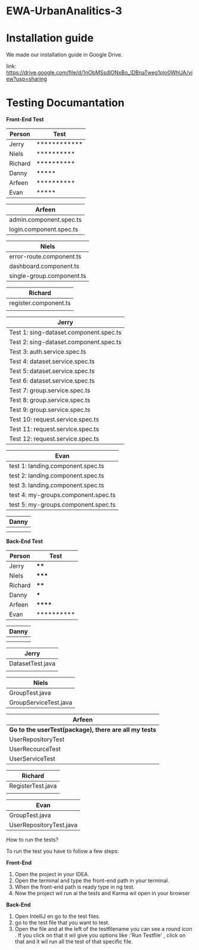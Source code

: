 # EWA-UrbanAnalitics-3

# Installation guide


We made our installation guide in Google Drive.

link: https://drive.google.com/file/d/1nObMSsdlONxBo_lDBnaTweg1plo0WhUA/view?usp=sharing



# Testing Documantation


**Front-End Test**

| Person | Test |
| ------ | ------ |
| Jerry | ************  |
| Niels | **********  |
| Richard |  ********** |
| Danny | ***** |
| Arfeen | ********** |
| Evan | *****  |

| Arfeen |
| ------ |  
| admin.component.spec.ts |
| login.component.spec.ts|

| Niels |
| ------ |  
| error-route.component.ts |
| dashboard.component.ts |
| single-group.component.ts |

| Richard |
| ------ |  
| register.component.ts |
|  |

| Jerry |
| ------ |  
|  Test 1: sing-dataset.component.spec.ts |
|  Test 2: sing-dataset.component.spec.ts |
|  Test 3: auth.service.spec.ts |
|  Test 4: dataset.service.spec.ts |
|  Test 5: dataset.service.spec.ts |
|  Test 6: dataset.service.spec.ts |
|  Test 7: group.service.spec.ts |
|  Test 8: group.service.spec.ts |
|  Test 9: group.service.spec.ts |
|  Test 10: request.service.spec.ts |
|  Test 11: request.service.spec.ts |
|  Test 12: request.service.spec.ts |

| Evan |
| ------ |
| test 1: landing.component.spec.ts |  
| test 2: landing.component.spec.ts |  
| test 3: landing.component.spec.ts |  
| test 4: my-groups.component.spec.ts |  
| test 5: my-groups.component.spec.ts |  

| Danny |
| ------ |  
|  |
|  |

**Back-End Test**

| Person  | Test         |
| ------- | ------------ |
| Jerry   | ****\*\***** |
| Niels   | **\*\*\***   |
| Richard | **\*\***     |
| Danny   | **\***       |
| Arfeen  | **\*\*\*\*** |
| Evan    | **********     |


| Danny |
| ----- |
|       |
|       |

| Jerry            |
| ---------------- |
| DatasetTest.java |
|                  |

| Niels |
| ------ |  
| GroupTest.java |
| GroupServiceTest.java |

| Arfeen |
| ------ |  
|**Go to the userTest(package),  there are all my tests**|
| UserRepositoryTest |
| UserRecourceTest |
| UserServiceTest |

| Richard |
| ------ |  
| RegisterTest.java |
|  |

| Evan |
| ------ |  
| GroupTest.java |
| UserRepositoryTest.java |

How to run the tests?

To run the test you have to follow a few steps:

**Front-End**
1. Open the project in your IDEA.
2. Open the terminal and type the front-end path in your terminal.
3. When the front-end path is ready type in ng test.
4. Now the project wil run al the tests and Karma wil open in your browser

**Back-End**
1.  Open IntelliJ en go to the test files.
2.  go to the test file that you want to test.
3.  Open the file and at the left of the testfilename you can see a round icon . If you click on that it wil give you
    options like :'Run Testfile' , click on that and it wil run all the test of that specific file.

